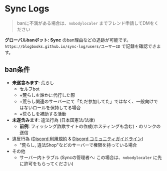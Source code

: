 # Sync Logs

> banに不満がある場合は、`nobodylocaler` までフレンド申請してDMをください

**グローバルbanボット: Sync** のban理由などの追跡が可能です。   
`https://blogbooks.github.io/sync-log/users/ユーザーID` で記録を確認できます。

## ban条件

- __未遂含みます__: 荒らし
  - セルフbot
  - +荒らしを誰かに代行した際
  - +荒らし関連のサーバーにて「ただ参加してた」ではなく、一般向けではないロールを保持してる場合
  - +荒らしを補助する活動
- __未遂含みます__: 違法行為 (日本国憲法/法律)
  - __前例__: フィッシング詐欺サイトの作成(ホスティングも含む)・のリンクの送信
- 違反行為 ([Discord 利用規約](https://discord.com/terms) & [Discord コミュニティガイドライン](https://discord.com/guidelines))
  - "荒らし, 違法Shop"などのサーバーで権限を持っている場合
- その他
  - サーバー内トラブル (Syncの管理者へ: この場合は、`nobodylocaler` に先に許可をもらってください)